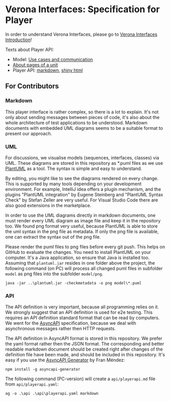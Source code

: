 # Verona Interfaces: Specification for Player

In order to understand Verona Interfaces, please go 
to [Verona Interfaces Introduction](https://github.com/verona-interfaces/introduction)! 

Texts about Player API:
* Model: [Use cases and communication](model/model.md)
* [About pages of a unit](model/pages.md)
* Player API: [markdown](api/asyncapi.md), [shiny html](https://verona-interfaces.github.io/player)

## For Contributors

### Markdown
This player interface is rather complex, so there is a lot to explain. It's not only about sending messages between 
pieces of code, it's also about the whole architecture of test applications to be understood. Markdown documents with 
embedded UML diagrams seems to be a suitable format to present our approach.

### UML
For discussions, we visualise models (sequences, interfaces, classes) via UML. These diagrams are stored in
this repository as *.puml files as we use [PlantUML](https://plantuml.com/) as a tool. The syntax is simple and easy 
to understand.

By editing, you might like to see the diagrams rendered on every change. This is supported by many tools depending on 
your development environment. For example, IntelliJ idea offers a plugin mechanism, and the plugins "PlantUML integration" 
by Eugene Steinberg and "PlantUML Syntax Check" by Stefan Zeller are very useful. For Visual Studio Code there are 
also good extensions in the marketplace.

In order to use the UML diagrams directly in markdown documents, one must render every UML diagram as image file and 
keep it in the repository too. We found png format very useful, because PlantUML is able to store the uml syntax in 
the png file as metadata. If only the png file is available, one can extract the syntax out of the png file.

Please render the puml files to png files before every git push. This helps on GitHub to evaluate the changes. You need 
to install PlantUML on your computer. It's a Java application, so ensure that Java is installed too. Assuming that 
`plantuml.jar` resides in one folder above the project, the following command (on PC) will process all changed puml files
in subfolder `model` as png files into the subfolder `model/png`. 

```
java -jar ..\plantuml.jar -checkmetadata -o png model\*.puml   
```

### API
The API definition is very important, because all programming relies on it. We strongly suggest that an API definition 
is used for e2e testing. This requires an API definition standard format that can be read by computers. We went for
the [AsyncAPI](https://www.asyncapi.com/) specification, because we deal with asynchronous messages rather 
then HTTP requests.

The API definition in AsyncAPI format is stored in this repository. We prefer the yaml format rather then the 
JSON format. The corresponding and better readable markdown document should be created right after changes of the 
definition file have been made, and should be included in this repository. It's easy if you use 
the [AsyncAPI Generator](https://github.com/asyncapi/generator) by Fran Méndez:

```
npm install -g asyncapi-generator
```

The following command (PC-version) will create a `api/playerapi.md` file from `api/playerapi.yaml`:

```
ag -o .\api .\api\playerapi.yaml markdown 
```

